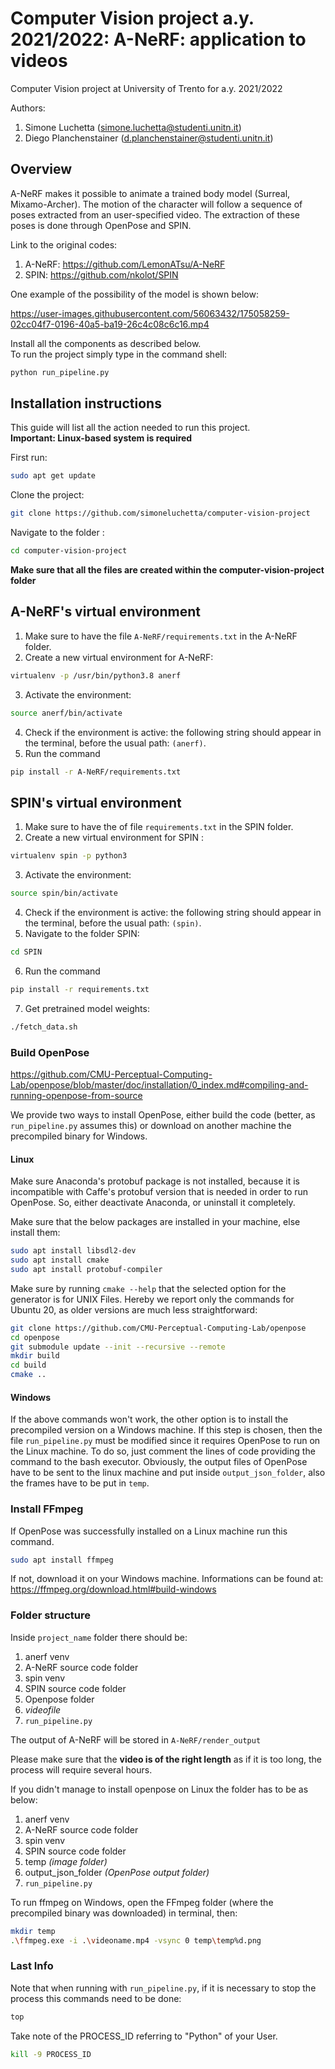 # Computer Vision project a.y. 2021/2022: A-NeRF: application to videos

Computer Vision project at University of Trento for a.y. 2021/2022

Authors:
1. Simone Luchetta (simone.luchetta@studenti.unitn.it)
2. Diego Planchenstainer (d.planchenstainer@studenti.unitn.it)

## Overview

A-NeRF makes it possible to animate a trained body model (Surreal, Mixamo-Archer). The motion of the character will follow a sequence of poses extracted from an user-specified video. The extraction of these poses is done through OpenPose and SPIN.

Link to the original codes:
1. A-NeRF: https://github.com/LemonATsu/A-NeRF
2. SPIN: https://github.com/nkolot/SPIN

One example of the possibility of the model is shown below:

<!-- ![Alt Text](https://media.giphy.com/media/vFKqnCdLPNOKc/giphy.gif) -->

https://user-images.githubusercontent.com/56063432/175058259-02cc04f7-0196-40a5-ba19-26c4c08c6c16.mp4



Install all the components as described below.  
To run the project simply type in the command shell:
```bash
python run_pipeline.py
```

## Installation instructions
This guide will list all the action needed to run this project.  
**Important: Linux-based system is required**

First run:
```bash
sudo apt get update
```

Clone the project:
```bash
git clone https://github.com/simoneluchetta/computer-vision-project
```

Navigate to the folder :
```bash
cd computer-vision-project
```

**Make sure that all the files are created within the computer-vision-project folder**

## A-NeRF's virtual environment

1. Make sure to have the file `A-NeRF/requirements.txt` in the A-NeRF folder.
2. Create a new virtual environment for A-NeRF: 
```bash
virtualenv -p /usr/bin/python3.8 anerf
```
3. Activate the environment: 
```bash
source anerf/bin/activate
```
4. Check if the environment is active: the following string should appear in the terminal, before the usual path: `(anerf)`.
5. Run the command 
```bash
pip install -r A-NeRF/requirements.txt
```

## SPIN's virtual environment

1. Make sure to have the of file `requirements.txt` in the SPIN folder.
2. Create a new virtual environment for SPIN : 
```bash
virtualenv spin -p python3
```
3. Activate the environment: 
```bash
source spin/bin/activate
```
4. Check if the environment is active: the following string should appear in the terminal, before the usual path: `(spin)`.
5. Navigate to the folder SPIN:
```bash
cd SPIN
```
6. Run the command
```bash
pip install -r requirements.txt
```
7. Get pretrained model weights:
```bash
./fetch_data.sh
```

### Build OpenPose
https://github.com/CMU-Perceptual-Computing-Lab/openpose/blob/master/doc/installation/0_index.md#compiling-and-running-openpose-from-source

We provide two ways to install OpenPose, either build the code (better, as `run_pipeline.py` assumes this) or download on another machine the precompiled binary for Windows.

#### Linux
Make sure Anaconda's protobuf package is not installed, because it is incompatible with Caffe's protobuf version that is needed in order to run OpenPose. So, either deactivate Anaconda, or uninstall it completely.

Make sure that the below packages are installed in your machine, else install them:
```bash
sudo apt install libsdl2-dev
sudo apt install cmake
sudo apt install protobuf-compiler
```
Make sure by running `cmake --help` that the selected option for the generator is for UNIX Files. Hereby we report only the commands for Ubuntu 20, as older versions are much less straightforward:
```bash
git clone https://github.com/CMU-Perceptual-Computing-Lab/openpose
cd openpose
git submodule update --init --recursive --remote
mkdir build
cd build
cmake ..
```

#### Windows

If the above commands won't work, the other option is to install the precompiled version on a Windows machine.
If this step is chosen, then the file `run_pipeline.py` must be modified since it requires OpenPose to run on the Linux machine. To do so, just comment the lines of code providing the command to the bash executor. Obviously, the output files of OpenPose have to be sent to the linux machine and put inside `output_json_folder`, also the frames have to be put in `temp`.


### Install FFmpeg
If OpenPose was successfully installed on a Linux machine run this command.
```bash
sudo apt install ffmpeg
```  

If not, download it on your Windows machine. Informations can be found at:
https://ffmpeg.org/download.html#build-windows

### Folder structure
Inside `project_name` folder there should be:
1. anerf venv
2. A-NeRF source code folder
3. spin venv
4. SPIN source code folder
5. Openpose folder
6. *videofile*
7. `run_pipeline.py`

The output of A-NeRF will be stored in ```A-NeRF/render_output```

Please make sure that the **video is of the right length** as if it is too long, the process will require several hours.

If you didn't manage to install openpose on Linux the folder has to be as below:
1. anerf venv
2. A-NeRF source code folder
3. spin venv
4. SPIN source code folder
5. temp *(image folder)*
6. output_json_folder *(OpenPose output folder)*
7. `run_pipeline.py`

To run ffmpeg on Windows, open the FFmpeg folder (where the precompiled binary was downloaded) in terminal, then:
```bash
mkdir temp
.\ffmpeg.exe -i .\videoname.mp4 -vsync 0 temp\temp%d.png
```

### Last Info

Note that when running with `run_pipeline.py`, if it is necessary to stop the process this commands need to be done:
```bash
top
```

Take note of the PROCESS_ID referring to "Python" of your User.

```bash
kill -9 PROCESS_ID
```

